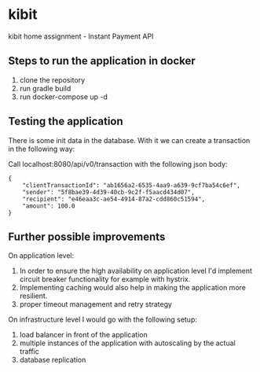 # kibit
kibit home assignment - Instant Payment API

## Steps to run the application in docker

1. clone the repository
2. run gradle build
3. run docker-compose up -d

## Testing the application

There is some init data in the database. With it we can create a transaction in the following way:

Call localhost:8080/api/v0/transaction with the following json body:

```
{
    "clientTransactionId": "ab1656a2-6535-4aa9-a639-9cf7ba54c6ef",
    "sender": "5f8bae39-4d39-40cb-9c2f-f5aacd434d07",
    "recipient": "e46eaa3c-ae54-4914-87a2-cdd860c51594",
    "amount": 100.0
}
```

## Further possible improvements

On application level:
1. In order to ensure the high availability on application level I'd implement circuit breaker 
functionality for example with hystrix.
2. Implementing caching would also help in making the application more resilient.
3. proper timeout management and retry strategy

On infrastructure level I would go with the following setup:
1. load balancer in front of the application
2. multiple instances of the application with autoscaling by the actual traffic
3. database replication

